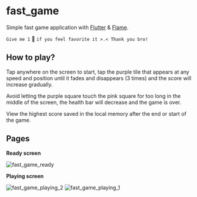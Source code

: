 # fast_game

Simple fast game application with [Flutter](https://www.flutter.dev/) & [Flame](https://pub.dev/packages/flame).

`Give me 1` 🌟 `if you feel favorite it >.< Thank you bro!`

## How to play?
Tap anywhere on the screen to start, tap the purple tile that appears at any speed and position until it fades and disappears (3 times) and the score will increase gradually.

Avoid letting the purple square touch the pink square for too long in the middle of the screen, the health bar will decrease and the game is over.

View the highest score saved in the local memory after the end or start of the game.

## Pages

**Ready screen**

![fast_game_ready](https://user-images.githubusercontent.com/33143698/128982171-9f7d75c8-ed74-4b3a-85fa-f3a62f231929.png)

**Playing screen**

![fast_game_playing_2](https://user-images.githubusercontent.com/33143698/128982181-7824ee2b-9c40-4cac-8bf6-5afebd4078a0.png)
![fast_game_playing_1](https://user-images.githubusercontent.com/33143698/128982185-1468e8f0-afa4-4e08-a02d-3c0f017da1e4.png)

